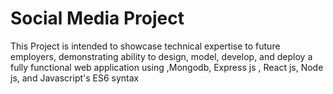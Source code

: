 <h1>Social Media Project</h1>

<p> This Project is intended to showcase technical expertise to future employers,
demonstrating ability to design, model, develop, and deploy a fully functional web application using 
,Mongodb, Express js , React js, Node js, and Javascript's ES6 syntax

</p>
